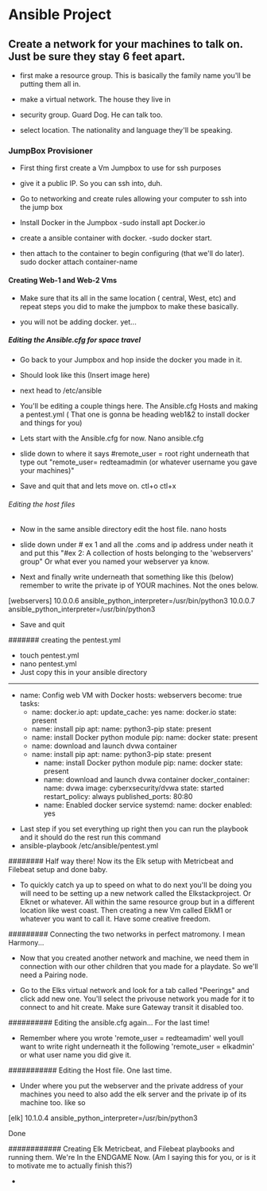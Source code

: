 # Ansible Project

## Create a network for your machines to talk on. Just be sure they stay 6 feet apart.

* first make a resource group. This is basically the family name you'll be putting them all in. 

* make a virtual network. The house they live in

* security  group. Guard Dog. He can talk too.

* select location. The nationality and language they'll be speaking. 

### JumpBox Provisioner

* First thing first create a Vm Jumpbox to use for ssh purposes  

* give it a public IP. So you can ssh into, duh. 

* Go to networking and create rules allowing your computer to ssh into the jump box

* Install Docker in the Jumpbox -sudo install apt Docker.io

* create a ansible container with docker. -sudo docker start. 

* then attach to the container to begin configuring (that we'll do later). sudo docker attach container-name

#### Creating Web-1 and Web-2 Vms 

* Make sure that its all in the same location ( central, West, etc) and repeat steps you did to make the jumpbox to make these basically. 

* you will not be adding docker. yet... 

##### Editing the Ansible.cfg for space travel 

* Go back to your Jumpbox and hop inside the docker you made in it. 

* Should look like this (Insert image here)

* next head to /etc/ansible

* You'll be editing a couple things here. The Ansible.cfg Hosts and making a pentest.yml ( That one is gonna be heading web1&2 to install docker and things for you)

* Lets start with the Ansible.cfg  for now. Nano ansible.cfg

* slide down to where it says #remote_user = root right underneath that type out "remote_user= redteamadmin (or whatever username you gave your machines)" 

* Save and quit that and lets move on. ctl+o ctl+x 

###### Editing the host files

* Now in the same ansible directory edit the host file. nano hosts

* slide down under # ex 1 and all the .coms and ip address under neath it and put this "#ex 2: A collection of hosts belonging to the 'webservers' group" Or what ever you named your webserver ya know. 

* Next and finally write underneath that something like this (below) remember to write the private ip of YOUR machines. Not the ones below.

 [webservers] 
10.0.0.6 ansible_python_interpreter=/usr/bin/python3
10.0.0.7 ansible_python_interpreter=/usr/bin/python3

* Save and quit

####### creating the pentest.yml 

* touch pentest.yml
* nano pentest.yml
* Just copy this in your ansible directory


---
- name: Config web VM with Docker
  hosts: webservers
  become: true
  tasks:
    - name: docker.io
      apt:
        update_cache: yes
        name: docker.io
        state: present
    - name: install pip
      apt:
        name: python3-pip
        state: present
    - name: install Docker python module
      pip:
        name: docker
        state: present
    - name: download and launch dvwa container
  - name: install pip
      apt:
        name: python3-pip
        state: present
    - name: install Docker python module
      pip:
        name: docker
        state: present
    - name: download and launch dvwa container
      docker_container:
        name: dvwa
        image: cyberxsecurity/dvwa
        state: started
        restart_policy: always
        published_ports: 80:80
    - name: Enabled docker service
      systemd:
        name: docker
        enabled: yes
* Last step if you set everything up right then you can run the playbook and it should do the rest run this command
* ansible-playbook /etc/ansible/pentest.yml

######## Half way there! Now its the Elk setup with Metricbeat and Filebeat setup and done baby.

* To quickly catch ya up to speed on what to do next you'll be doing you will need to be setting up a new network called the Elkstackproject. Or Elknet or whatever. All within the same resource group but in a different location like west coast. Then creating  a new Vm called ElkM1 or whatever you want to call it. Have some creative freedom. 

######### Connecting the two networks in perfect matromony. I mean Harmony...

* Now that you created another network and machine, we need them in connection with our other children that you made for a playdate. So we'll need a Pairing node. 

* Go to the Elks virtual network and look for a tab called "Peerings" and click add new one. You'll select the privouse network you made for it to connect to and hit create. Make sure Gateway transit it disabled too. 

########## Editing the ansible.cfg again... For the last time!

* Remember where you wrote 'remote_user = redteamadim' well youll want to write right underneath it the following 'remote_user = elkadmin' or what user name you did give it. 

########### Editing the Host file. One last time. 

* Under where you put the webserver and the private address of your machines you need to also add the elk server and the private ip of its machine too. like so

 [elk] 
10.1.0.4 ansible_python_interpreter=/usr/bin/python3

Done

############ Creating Elk Metricbeat, and Filebeat playbooks and running them. We're In the ENDGAME Now. (Am I saying this for you, or is it to motivate me to actually finish this?)

*
